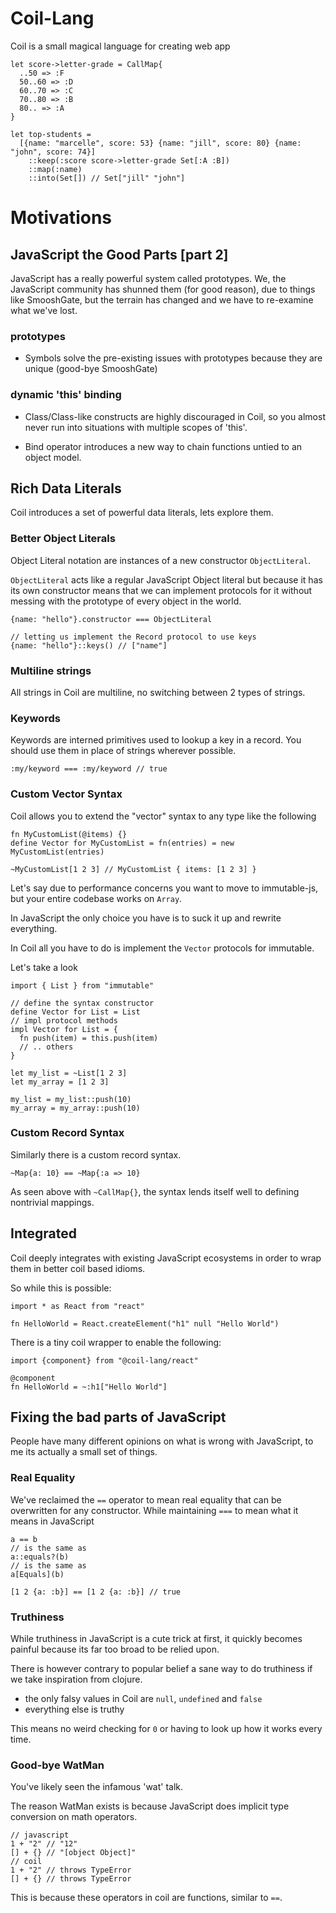 # Coil-Lang

Coil is a small magical language for creating web app

```
let score->letter-grade = CallMap{
  ..50 => :F
  50..60 => :D
  60..70 => :C
  70..80 => :B
  80.. => :A
}

let top-students =
  [{name: "marcelle", score: 53} {name: "jill", score: 80} {name: "john", score: 74}]
    ::keep(:score score->letter-grade Set[:A :B])
    ::map(:name)
    ::into(Set[]) // Set["jill" "john"]
```

# Motivations

## JavaScript the Good Parts [part 2]

JavaScript has a really powerful system called prototypes. We, the JavaScript community has shunned them (for good reason), due to things like SmooshGate, but the terrain has changed and we have to re-examine what we've lost.

### prototypes

- Symbols solve the pre-existing issues with prototypes because they are unique (good-bye SmooshGate)

### dynamic 'this' binding

- Class/Class-like constructs are highly discouraged in Coil, so you almost never run into situations with multiple scopes of 'this'.

- Bind operator introduces a new way to chain functions untied to an object model.

## Rich Data Literals

Coil introduces a set of powerful data literals, lets explore them.

### Better Object Literals

Object Literal notation are instances of a new constructor `ObjectLiteral`.

`ObjectLiteral` acts like a regular JavaScript Object literal but because it has its own constructor means that we can implement protocols for it without messing with the prototype of every object in the world.

```
{name: "hello"}.constructor === ObjectLiteral

// letting us implement the Record protocol to use keys
{name: "hello"}::keys() // ["name"]
```

### Multiline strings

All strings in Coil are multiline, no switching between 2 types of strings.

### Keywords

Keywords are interned primitives used to lookup a key in a record. You should use them in place of strings wherever possible.

```
:my/keyword === :my/keyword // true
```

### Custom Vector Syntax

Coil allows you to extend the "vector" syntax to any type like the following

```
fn MyCustomList(@items) {}
define Vector for MyCustomList = fn(entries) = new MyCustomList(entries)

~MyCustomList[1 2 3] // MyCustomList { items: [1 2 3] }
```

Let's say due to performance concerns you want to move to immutable-js, but your entire codebase works on `Array`.

In JavaScript the only choice you have is to suck it up and rewrite everything.

In Coil all you have to do is implement the `Vector` protocols for immutable.

Let's take a look

```
import { List } from "immutable"

// define the syntax constructor
define Vector for List = List
// impl protocol methods
impl Vector for List = {
  fn push(item) = this.push(item)
  // .. others
}

let my_list = ~List[1 2 3]
let my_array = [1 2 3]

my_list = my_list::push(10)
my_array = my_array::push(10)
```

### Custom Record Syntax

Similarly there is a custom record syntax.

```
~Map{a: 10} == ~Map{:a => 10}
```

As seen above with `~CallMap{}`, the syntax lends itself well to defining nontrivial mappings.

## Integrated

Coil deeply integrates with existing JavaScript ecosystems in order to wrap them in better coil based idioms.

So while this is possible:

```
import * as React from "react"

fn HelloWorld = React.createElement("h1" null "Hello World")
```

There is a tiny coil wrapper to enable the following:

```
import {component} from "@coil-lang/react"

@component
fn HelloWorld = ~:h1["Hello World"]
```

## Fixing the bad parts of JavaScript

People have many different opinions on what is wrong with JavaScript, to me its actually a small set of things.

### Real Equality

We've reclaimed the `==` operator to mean real equality that can be overwritten for any constructor. While maintaining `===` to mean what it means in JavaScript

```
a == b
// is the same as
a::equals?(b)
// is the same as
a[Equals](b)

[1 2 {a: :b}] == [1 2 {a: :b}] // true
```

### Truthiness

While truthiness in JavaScript is a cute trick at first, it quickly becomes painful because its far too broad to be relied upon.

There is however contrary to popular belief a sane way to do truthiness if we take inspiration from clojure.

- the only falsy values in Coil are `null`, `undefined` and `false`
- everything else is truthy

This means no weird checking for `0` or having to look up how it works every time.

### Good-bye WatMan

You've likely seen the infamous 'wat' talk.

The reason WatMan exists is because JavaScript does implicit type conversion on math operators.

```
// javascript
1 + "2" // "12"
[] + {} // "[object Object]"
// coil
1 + "2" // throws TypeError
[] + {} // throws TypeError
```

This is because these operators in coil are functions, similar to `==`.
